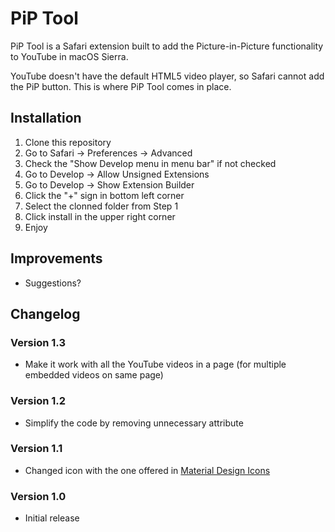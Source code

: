 # PiP Tool
PiP Tool is a Safari extension built to add the Picture-in-Picture functionality to YouTube in macOS Sierra.

YouTube doesn't have the default HTML5 video player, so Safari cannot add the PiP button. This is where PiP Tool comes in place.

## Installation
1. Clone this repository
2. Go to Safari -> Preferences -> Advanced
3. Check the "Show Develop menu in menu bar" if not checked
4. Go to Develop -> Allow Unsigned Extensions
5. Go to Develop -> Show Extension Builder
6. Click the "+" sign in bottom left corner
7. Select the clonned folder from Step 1
8. Click install in the upper right corner
9. Enjoy

## Improvements
- Suggestions?

## Changelog
### Version 1.3
- Make it work with all the YouTube videos in a page (for multiple embedded videos on same page)

### Version 1.2
- Simplify the code by removing unnecessary attribute

### Version 1.1
- Changed icon with the one offered in [Material Design Icons](https://design.google.com/icons/#ic_picture_in_picture)

### Version 1.0
- Initial release
